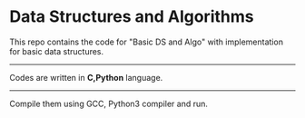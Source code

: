 <h1>Data Structures and Algorithms</h1>

This repo contains the code for "Basic DS and Algo" with implementation for basic data structures.

<hr>

Codes are written in <b>C,Python</b> language.

<hr>

Compile them using GCC, Python3 compiler and run.
